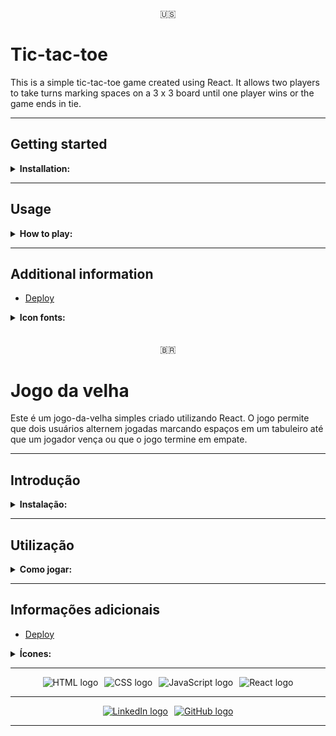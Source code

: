 <div style="text-align: center">🇺🇸</div>
<h1>Tic-tac-toe</h1>

<p>This is a simple tic-tac-toe game created using React. It allows two players to take turns marking spaces on a 3 x 3 board until one player wins or the game ends in tie.</p>

<hr>

<h2>Getting started</h2>
<details>
<summary><b>Installation:</b></summary>
<p>To run this app, make sure you have Node.js installed on your computer and then follow the following instructions.</p>

1. Clone the repository or download the zip file.

2. Open the terminal and navigate to the project directory.

3. Run `npm install` to install the dependencies.

4. Run `npm start` to start the app in your browser at `http://localhost:3000/`
</details>

<hr>

<h2>Usage</h2>
<details>
<summary><b>How to play:</b></summary>
<p>To start playing, the first player should click an empty space on the board to mark it with their symbol <b>(O)</b> and the players take turns until one player gets three spaces in a row, or all spaces on the board are filled, resulting in a tie.</p>
</details>

<hr>

<h2>Additional information</h2>
<ul>
  <li><a href="https://bianca-shiromoto-react-tic-tac-toe.vercel.app/">Deploy</a></li>
</ul>
<details>
<summary><b>Icon fonts:</b></summary>
<ul>
  <li><a href="https://icons8.com/icon/7Z7BISZ1HcP1/tic-tac-toe">FavIcon</a></li>
  <li><a href="https://www.pngwing.com/en/free-png-kbndf">Player symbols</a></li>
</ul>
</details>

<br>
<br>

<div style="text-align: center">🇧🇷</div>
<h1>Jogo da velha</h1>
<p>Este é um jogo-da-velha simples criado utilizando React. O jogo permite que dois usuários alternem jogadas marcando espaços em um tabuleiro até que um jogador vença ou que o jogo termine em empate.</p>

<hr>

<h2>Introdução</h2>
<details>
<summary><b>Instalação:</b></summary>
<p>Para instalar esta aplicação, tenha o Node.js instalado no seu computador e então siga as instruções a seguir.</p>

1. Clone o repositório ou faça o <i>download</i> do arquivo zip.

2. Abra o terinal e navegue até o diretório do projeto.

3. Execute o comando `npm install` para instalar as dependências.

4. Execute o comando `npm start` para iniciar a aplicação no seu navegador em `http://localhost:3000/`
</details>

<hr>

<h2>Utilização</h2>
<details>
<summary><b>Como jogar:</b></summary>
<p>Para começar a jogar, o primeiro jogador deve clicar em um espaço vazio no tabuleiro mara marcá-lo com seu símbolo <b>(O)</b> e então os jogadores alternam a vez até que um jogador preencha três espaços em sequência ou todos os espaços do tabuleiro estejam preenchidos, resultando em um empate.</p>
</details>

<hr>

<h2>Informações adicionais</h2>
<ul>
  <li><a href="https://bianca-shiromoto-react-tic-tac-toe.vercel.app/">Deploy</a></li>
</ul>
<details>
<summary><b>Ícones:</b></summary>
<ul>
  <li><a href="https://icons8.com/icon/7Z7BISZ1HcP1/tic-tac-toe">FavIcon</a></li>
  <li><a href="https://www.pngwing.com/en/free-png-kbndf">Símbolos dos jogadores</a></li>
</ul>
</details>

<hr>

<div style="display:flex; gap: 10px; justify-content:center">
  <img src="https://img.shields.io/badge/HTML5-E34F26?style=for-the-badge&logo=html5&logoColor=white" alt="HTML logo">
  <img src="https://img.shields.io/badge/CSS3-1572B6?style=for-the-badge&logo=css3&logoColor=white" alt="CSS logo">
  <img src="https://img.shields.io/badge/JavaScript-323330?style=for-the-badge&logo=javascript&logoColor=F7DF1E" alt="JavaScript logo">
  <img src="https://img.shields.io/badge/React-20232A?style=for-the-badge&logo=react&logoColor=61DAFB" alt="React logo">
</div>

<hr>

<div style="display:flex; gap: 10px; justify-content:center">
  <a href=https://www.linkedin.com/in/bshiromoto>
    <img src="https://img.shields.io/badge/LinkedIn-0077B5?style=for-the-badge&logo=linkedin&logoColor=white" alt="LinkedIn logo">
  </a>
  <a href=https://github.com/biancashiromoto>
    <img src="https://img.shields.io/badge/GitHub-100000?style=for-the-badge&logo=github&logoColor=white" alt="GitHub logo">
  </a>
</div>

<hr>